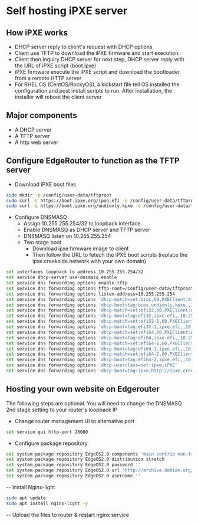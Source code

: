 # Self hosting iPXE server
## How iPXE works
- DHCP server reply to client's request with DHCP options
- Client use TFTP to download the iPXE firmware and start execution.
- Client then inquiry DHCP server for next step, DHCP server reply with the URL of iPXE script (boot.ipxe)
- iPXE firmware execute the iPXE script and download the bootloader from a remote HTTP server
- For RHEL OS (CentOS/RockyOS), a kickstart file tell OS installed the configuration and post install scripts to run. After installation, the installer will reboot the client server

## Major components
- A DHCP server
- A TFTP server
- A http web server

## Configure EdgeRouter to function as the TFTP server

- Download iPXE boot files
```bash
sudo mkdir -p /config/user-data/tftproot
sudo curl -L https://boot.ipxe.org/ipxe.efi -o /config/user-data/tftproot/ipxe.efi
sudo curl -L https://boot.ipxe.org/undionly.kpxe -o /config/user-data/tftproot/undionly.kpxe
```
- Configure DNSMASQ
    - Assign 10.255.255.254/32 to loopback interface
    - Enable DNSMASQ as DHCP server and TFTP server
    - DNSMASQ listen on 10.255.255.254
    - Two stage boot
        - Download ipxe firmware image to client
        - Then follow the URL to fetech the iPXE boot scripts (replace the ipxe.creekside.network with your own domain)
```bash
set interfaces loopback lo address 10.255.255.254/32
set service dhcp-server use-dnsmasq enable
set service dns forwarding options enable-tftp
set service dns forwarding options tftp-root=/config/user-data/tftproot
set service dns forwarding options listen-address=10.255.255.254
set service dns forwarding options 'dhcp-match=set:bios,60,PXEClient:Arch:00000'
set service dns forwarding options 'dhcp-boot=tag:bios,undionly.kpxe,,10.255.255.254'
set service dns forwarding options 'dhcp-match=set:efi32,60,PXEClient:Arch:00002'
set service dns forwarding options 'dhcp-boot=tag:efi32,ipxe.efi,,10.255.255.254'
set service dns forwarding options 'dhcp-match=set:efi32-1,60,PXEClient:Arch:00006'
set service dns forwarding options 'dhcp-boot=tag:efi32-1,ipxe.efi,,10.255.255.254'
set service dns forwarding options 'dhcp-match=set:efi64,60,PXEClient:Arch:00007'
set service dns forwarding options 'dhcp-boot=tag:efi64,ipxe.efi,,10.255.255.254'
set service dns forwarding options 'dhcp-match=set:efi64-1,60,PXEClient:Arch:00008'
set service dns forwarding options 'dhcp-boot=tag:efi64-1,ipxe.efi,,10.255.255.254'
set service dns forwarding options 'dhcp-match=set:efi64-2,60,PXEClient:Arch:00009'
set service dns forwarding options 'dhcp-boot=tag:efi64-2,ipxe.efi,,10.255.255.254'
set service dns forwarding options 'dhcp-userclass=set:ipxe,iPXE'
set service dns forwarding options 'dhcp-boot=tag:ipxe,http://ipxe.creekside.network/boot.ipxe'
```

## Hosting your own website on Edgerouter

The following steps are optional. You will need to change the DNSMASQ 2nd stage setting to your router's loopback IP

- Change router management UI to alternative port
```bash
set service gui http-port 28080
```
- Configure package repository 
```bash
set system package repository EdgeOS2.0 components 'main contrib non-free'
set system package repository EdgeOS2.0 distribution stretch
set system package repository EdgeOS2.0 password ''
set system package repository EdgeOS2.0 url 'http://archive.debian.org/debian'
set system package repository EdgeOS2.0 username ''
```
-- Install Nginx-light
```bash
sudo apt update 
sudo apt install nginx-light -y
```
-- Upload the files to router & restart nginx service

